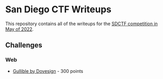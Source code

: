# San Diego CTF Writeups
This repository contains all of the writeups for the [SDCTF competition in May of 2022](https://ctftime.org/event/1495). 

## Challenges
### Web
* [Gullible by Dovesign](dovesign/) - 300 points